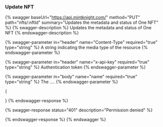 ### Update NFT

{% swagger baseUrl="https://api.mintknight.com/" method="PUT" path="nfts/:nftId" summary="Updates the metadata and status of One NFT" %} {% swagger-description %} Updates the metadata and status of One NFT {% endswagger-description %}

{% swagger-parameter in="header" name="Content-Type" required="true" type="string" %} A string indicating the media type of the resource {% endswagger-parameter %}

{% swagger-parameter in="header" name="x-api-key" required="true" type="string" %} Authentication token {% endswagger-parameter %}

{% swagger-parameter in="body" name="name" required="true" type="string" %} The .... {% endswagger-parameter %}


{
   
}
{% endswagger-response %}

{% swagger-response status="401" description="Permission denied" %}

{% endswagger-response %} {% endswagger %}